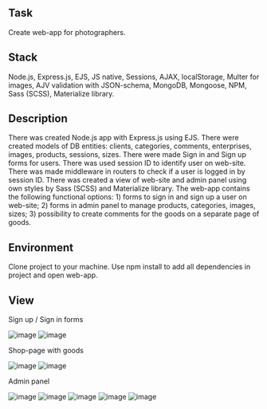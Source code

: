 ## Task
Create web-app for photographers.

## Stack
Node.js, Express.js, EJS, JS native, Sessions, AJAX, localStorage, Multer for images, AJV validation with JSON-schema, MongoDB, Mongoose, NPM, Sass (SCSS), Materialize library.

## Description
There was created Node.js app with Express.js using EJS.
There were created models of DB entities: clients, categories, comments, enterprises, images, products, sessions, sizes.
There were made Sign in and Sign up forms for users. There was used session ID to identify user on web-site. 
There was made middleware in routers to check if a user is logged in by session ID.
There was created a view of web-site and admin panel using own styles by Sass (SCSS) and Materialize library.
The web-app contains the following functional options:
	1) forms to sign in and sign up a user on web-site;
	2) forms in admin panel to manage products, categories, images, sizes;
	3) possibility to create comments for the goods on a separate page of goods.


## Environment
Clone project to your machine. Use npm install to add all dependencies in project and open web-app.

## View
Sign up / Sign in forms

![image](https://user-images.githubusercontent.com/46706194/147138111-03040238-47db-4937-b4e0-887a9133642c.png)
![image](https://user-images.githubusercontent.com/46706194/147138131-f468fe6a-1523-4de1-b422-5ce537b20e90.png)

Shop-page with goods

![image](https://user-images.githubusercontent.com/46706194/147137634-8fcfe74e-30d5-4061-a4d4-63cbd2294538.png)
![image](https://user-images.githubusercontent.com/46706194/147137837-a74f12a8-6ca2-4b3c-85e0-12780fd13727.png)

Admin panel

![image](https://user-images.githubusercontent.com/46706194/147137910-626531ce-a4fb-4cbd-8aa7-95b9a16f7bc5.png)
![image](https://user-images.githubusercontent.com/46706194/147137930-c3b71154-6211-4b81-b0a3-8c4eb4d109fb.png)
![image](https://user-images.githubusercontent.com/46706194/147137943-78e06ec5-6780-4420-97fe-d0d4ae884c96.png)
![image](https://user-images.githubusercontent.com/46706194/147137995-eca91114-cf2f-45c9-b2b1-47ca9ce01533.png)
![image](https://user-images.githubusercontent.com/46706194/147138009-6e1da0c5-0b04-40ad-890c-00a420574f0c.png)
